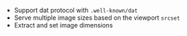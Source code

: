 - Support dat protocol with `.well-known/dat`
- Serve multiple image sizes based on the viewport `srcset`
- Extract and set image dimensions
